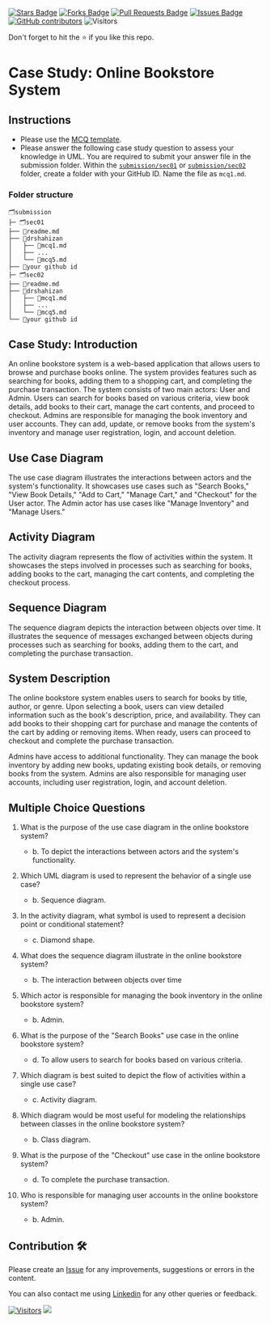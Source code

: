 <a href="https://github.com/drshahizan/software-engineering/stargazers"><img src="https://img.shields.io/github/stars/drshahizan/software-engineering" alt="Stars Badge"/></a>
<a href="https://github.com/drshahizan/software-engineering/network/members"><img src="https://img.shields.io/github/forks/drshahizan/software-engineering" alt="Forks Badge"/></a>
<a href="https://github.com/drshahizan/software-engineering/pulls"><img src="https://img.shields.io/github/issues-pr/drshahizan/software-engineering" alt="Pull Requests Badge"/></a>
<a href="https://github.com/drshahizan/software-engineering"><img src="https://img.shields.io/github/issues/drshahizan/software-engineering" alt="Issues Badge"/></a>
<a href="https://github.com/drshahizan/software-engineering/graphs/contributors"><img alt="GitHub contributors" src="https://img.shields.io/github/contributors/drshahizan/software-engineering?color=2b9348"></a>
![Visitors](https://api.visitorbadge.io/api/visitors?path=https%3A%2F%2Fgithub.com%2Fdrshahizan%2Fsoftware-engineering&labelColor=%23d9e3f0&countColor=%23697689&style=flat)

Don't forget to hit the :star: if you like this repo.

# Case Study: Online Bookstore System

## Instructions
- Please use the [MCQ template](temp_mcq.md).
- Please answer the following case study question to assess your knowledge in UML. You are required to submit your answer file in the submission folder. Within the [`submission/sec01`](../submission/sec01) or [`submission/sec02`](../submission/sec02) folder, create a folder with your GitHub ID. Name the file as `mcq1.md`.

### Folder structure

```
🗂️submission
├─ 🗂️sec01
├── 📄readme.md
├── 📁drshahizan
│   ├── 📄mcq1.md
│   ├── ...
│   └── 📄mcq5.md
├── 📁your github id
├─ 🗂️sec02
├── 📄readme.md
├── 📁drshahizan
│   ├── 📄mcq1.md
│   ├── ...
│   └── 📄mcq5.md
└── 📁your github id
```

## Case Study: Introduction
An online bookstore system is a web-based application that allows users to browse and purchase books online. The system provides features such as searching for books, adding them to a shopping cart, and completing the purchase transaction. The system consists of two main actors: User and Admin. Users can search for books based on various criteria, view book details, add books to their cart, manage the cart contents, and proceed to checkout. Admins are responsible for managing the book inventory and user accounts. They can add, update, or remove books from the system's inventory and manage user registration, login, and account deletion.

## Use Case Diagram
The use case diagram illustrates the interactions between actors and the system's functionality. It showcases use cases such as "Search Books," "View Book Details," "Add to Cart," "Manage Cart," and "Checkout" for the User actor. The Admin actor has use cases like "Manage Inventory" and "Manage Users."

## Activity Diagram
The activity diagram represents the flow of activities within the system. It showcases the steps involved in processes such as searching for books, adding books to the cart, managing the cart contents, and completing the checkout process.

## Sequence Diagram
The sequence diagram depicts the interaction between objects over time. It illustrates the sequence of messages exchanged between objects during processes such as searching for books, adding them to the cart, and completing the purchase transaction.

## System Description
The online bookstore system enables users to search for books by title, author, or genre. Upon selecting a book, users can view detailed information such as the book's description, price, and availability. They can add books to their shopping cart for purchase and manage the contents of the cart by adding or removing items. When ready, users can proceed to checkout and complete the purchase transaction.

Admins have access to additional functionality. They can manage the book inventory by adding new books, updating existing book details, or removing books from the system. Admins are also responsible for managing user accounts, including user registration, login, and account deletion.

## Multiple Choice Questions

1. What is the purpose of the use case diagram in the online bookstore system?
   - b. To depict the interactions between actors and the system's functionality.

2. Which UML diagram is used to represent the behavior of a single use case?
   - b. Sequence diagram.

3. In the activity diagram, what symbol is used to represent a decision point or conditional statement?
   - c. Diamond shape.

4. What does the sequence diagram illustrate in the online bookstore system?
   - b. The interaction between objects over time

5. Which actor is responsible for managing the book inventory in the online bookstore system?
   - b. Admin.

6. What is the purpose of the "Search Books" use case in the online bookstore system?
   - d. To allow users to search for books based on various criteria.

7. Which diagram is best suited to depict the flow of activities within a single use case?
   - c. Activity diagram.

8. Which diagram would be most useful for modeling the relationships between classes in the online bookstore system?
   - b. Class diagram.

9. What is the purpose of the "Checkout" use case in the online bookstore system?
   - d. To complete the purchase transaction.

10. Who is responsible for managing user accounts in the online bookstore system?
    - b. Admin.

## Contribution 🛠️
Please create an [Issue](https://github.com/drshahizan/software-engineering/issues) for any improvements, suggestions or errors in the content.

You can also contact me using [Linkedin](https://www.linkedin.com/in/drshahizan/) for any other queries or feedback.

[![Visitors](https://api.visitorbadge.io/api/visitors?path=https%3A%2F%2Fgithub.com%2Fdrshahizan&labelColor=%23697689&countColor=%23555555&style=plastic)](https://visitorbadge.io/status?path=https%3A%2F%2Fgithub.com%2Fdrshahizan)
![](https://hit.yhype.me/github/profile?user_id=81284918)


